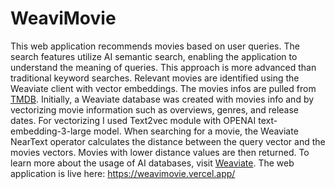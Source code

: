 # WeaviMovie

This web application recommends movies based on user queries. The search features utilize AI semantic search, enabling the application to understand the meaning of queries. This approach is more advanced than traditional keyword searches. Relevant movies are identified using the Weaviate client with vector embeddings. The movies infos are pulled from [TMDB](https://www.themoviedb.org/). Initially, a Weaviate database was created with movies info and by vectorizing movie information such as overviews, genres, and release dates. For vectorizing I used Text2vec module with OPENAI text-embedding-3-large model. When searching for a movie, the Weaviate NearText operator calculates the distance between the query vector and the movies vectors. Movies with lower distance values are then returned. To learn more about the usage of AI databases, visit [Weaviate](https://weaviate.io/).
The web application is live here: https://weavimovie.vercel.app/
